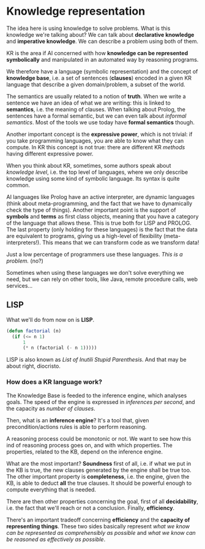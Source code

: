 # Knowledge representation

The idea here is using knowledge to solve problems. What is this knowledge we're talking about? We can talk about **declarative knowledge** and **imperative knowledge**. We can describe a problem using both of them. 

KR is the area if AI concerned with how **knowledge can be represented symbolically** and manipulated in an automated way by reasoning programs.

We therefore have a language (symbolic representation) and the concept of  **knowledge base**, i.e. a set of sentences (**clauses**) encoded in a given KR language that describe a given domain/problem, a subset of the world.

The semantics are usually related to a notion of **truth**. When we write a sentence we have an idea of what we are writing: this is linked to **semantics**, i.e. the meaning of clauses. When talking about Prolog, the sentences have a formal semantic, but we can even talk about *informal semantics*. Most of the tools we use today have **formal semantics** though.

Another important concept is the **expressive power**, which is not trivial: if you take programming languages, you are able to know what they can compute. In KR this concept is not true: there are different KR *methods* having different expressive power. 

When you think about KR, sometimes, some authors speak about *knowledge level*, i.e. the top level of languages, where we only describe knowledge using some kind of symbolic language. Its syntax is quite common. 

AI languages like Prolog have an active interpreter, are dynamic languages (think about meta-programming, and the fact that we have to dynamically check the type of things). Another important point is the support of **symbols** and **terms** as first class objects, meaning that you have a category of the language that allows these. This is true both for LISP and PROLOG. The last property (only holding for these languages) is the fact that the data are equivalent to programs, giving us a high-level of flexibility (meta-interpreters!). This means that we can transform code as we transform data!

Just a low percentage of programmers use these languages. *This is a problem.* (no?)

Sometimes when using these languages we don't solve everything we need, but we can rely on other tools, like Java, remote procedure calls, web services...

## LISP

What we'll do from now on is **LISP**. 

```lisp
(defun factorial (n)
  (if (<= n 1)
      1
      (* n (factorial (- n 1)))))
```

LISP is also known as *List of Inutili Stupid Parenthesis*. And that may be about right, diocristo.

### How does a KR language work?

The Knowledge Base is feeded to the inference engine, which analyses goals. The speed of the engine is expressed in *inferences per second*, and the capacity as *number of clauses*. 

Then, what is an **inference engine**? It's a tool that, given precondition/actions rules is able to perform reasoning. 

A reasoning process could be monotonic or not. We want to see how this ind of reasoning process goes on, and with which properties. The properties, related to the KB, depend on the inference engine. 

What are the most important? **Soundness** first of all, i.e. if what we put in the KB is true, the new clauses generated by the engine shall be true too. The other important property is **completeness**, i.e. the engine, given the KB, is able to deduct **all** the true clauses. It should be powerful enough to compute everything that is needed.

There are then other properties concerning the goal, first of all **decidability**, i.e. the fact that we'll reach or not a conclusion. Finally, **efficiency**.

There's an important tradeoff concerning **efficiency** and the **capacity of representing things**. These two sides basically represent *what we know can be represented as comprehensibly as possible* and *what we know can be reasoned as effectively as possible*. 





